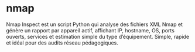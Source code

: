 # nmap
Nmap Inspect est un script Python qui analyse des fichiers XML Nmap et génère un rapport par appareil actif, affichant IP, hostname, OS, ports ouverts, services et estimation simple du type d’équipement. Simple, rapide et idéal pour des audits réseau pédagogiques.
